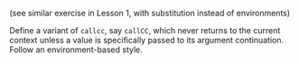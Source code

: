 <!-- Copyright (c) 2013-2016 K Team. All Rights Reserved. -->

(see similar exercise in Lesson 1, with substitution instead of environments)

Define a variant of `callcc`, say `callCC`, which never returns to the
current context unless a value is specifically passed to its argument
continuation.  Follow an environment-based style.
